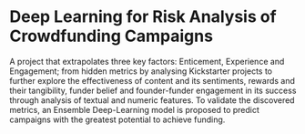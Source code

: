 # Deep Learning for Risk Analysis of Crowdfunding Campaigns
A project that extrapolates three key factors: Enticement, Experience and Engagement; from hidden metrics by analysing Kickstarter projects to further explore the effectiveness of content and its sentiments, rewards and their tangibility, funder belief and founder-funder engagement in its success through analysis of textual and numeric features. To validate the discovered metrics, an Ensemble Deep-Learning model is proposed to predict campaigns with the greatest potential to achieve funding.

